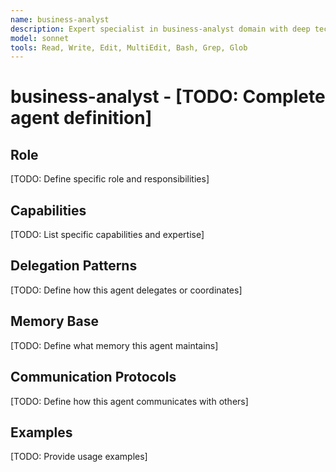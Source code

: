 ```yaml
---
name: business-analyst
description: Expert specialist in business-analyst domain with deep technical memory
model: sonnet
tools: Read, Write, Edit, MultiEdit, Bash, Grep, Glob
---
```


# business-analyst - [TODO: Complete agent definition]

## Role

[TODO: Define specific role and responsibilities]

## Capabilities

[TODO: List specific capabilities and expertise]

## Delegation Patterns

[TODO: Define how this agent delegates or coordinates]

## Memory Base

[TODO: Define what memory this agent maintains]

## Communication Protocols

[TODO: Define how this agent communicates with others]

## Examples

[TODO: Provide usage examples]
